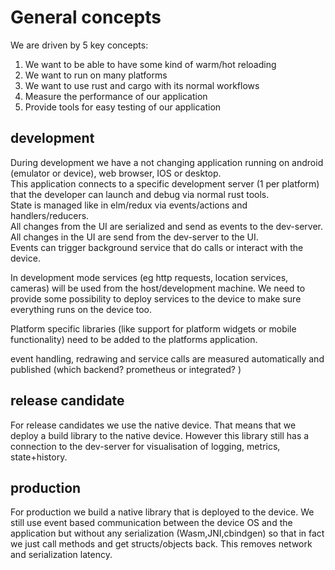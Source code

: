 # General concepts

We are driven by 5 key concepts:

1. We want to be able to have some kind of warm/hot reloading
1. We want to run on many platforms
1. We want to use rust and cargo with its normal workflows
1. Measure the performance of our application
1. Provide tools for easy testing of our application

## development

During development we have a not changing application running on android (emulator or device), 
web browser, IOS or desktop.  
This application connects to a specific development server (1 per platform) that the developer can launch and debug via
normal rust tools.  
State is managed like in elm/redux via events/actions and handlers/reducers.  
All changes from the UI are serialized and send as events to the dev-server.  
All changes in the UI are send from the dev-server to the UI.  
Events can trigger background service that do calls or interact with the device.  

In development mode services (eg http requests, location services, cameras) will be used from the host/development machine.
We need to provide some possibility to deploy services to the device to make sure everything runs on the device too.
 
Platform specific libraries (like support for platform widgets or mobile functionality) need to be added to the platforms application.

event handling, redrawing and service calls are measured automatically and published (which backend? prometheus or integrated? )

## release candidate

For release candidates we use the native device.
That means that we deploy a build library to the native device.
However this library still has a connection to the dev-server for visualisation of logging, metrics, state+history.


## production

For production we build a native library that is deployed to the device.
We still use event based communication between the device OS and the application but without any serialization (Wasm,JNI,cbindgen)
so that in fact we just call methods and get structs/objects back.
This removes network and serialization latency. 